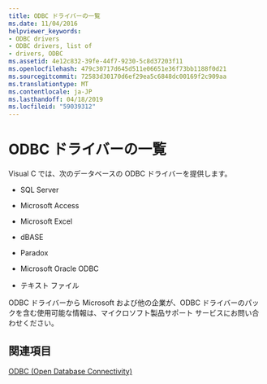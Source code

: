 ```yaml
---
title: ODBC ドライバーの一覧
ms.date: 11/04/2016
helpviewer_keywords:
- ODBC drivers
- ODBC drivers, list of
- drivers, ODBC
ms.assetid: 4e12c832-39fe-44f7-9230-5c8d37203f11
ms.openlocfilehash: 479c30717d645d511e06651e36f73bb1188f0d21
ms.sourcegitcommit: 72583d30170d6ef29ea5c6848dc00169f2c909aa
ms.translationtype: MT
ms.contentlocale: ja-JP
ms.lasthandoff: 04/18/2019
ms.locfileid: "59039312"
---
```

# <a name="odbc-driver-list"></a>ODBC ドライバーの一覧

Visual C では、次のデータベースの ODBC ドライバーを提供します。

- SQL Server

- Microsoft Access

- Microsoft Excel

- dBASE

- Paradox

- Microsoft Oracle ODBC

- テキスト ファイル

ODBC ドライバーから Microsoft および他の企業が、ODBC ドライバーのパックを含む使用可能な情報は、マイクロソフト製品サポート サービスにお問い合わせください。

## <a name="see-also"></a>関連項目

[ODBC (Open Database Connectivity)](../../data/odbc/open-database-connectivity-odbc.md)